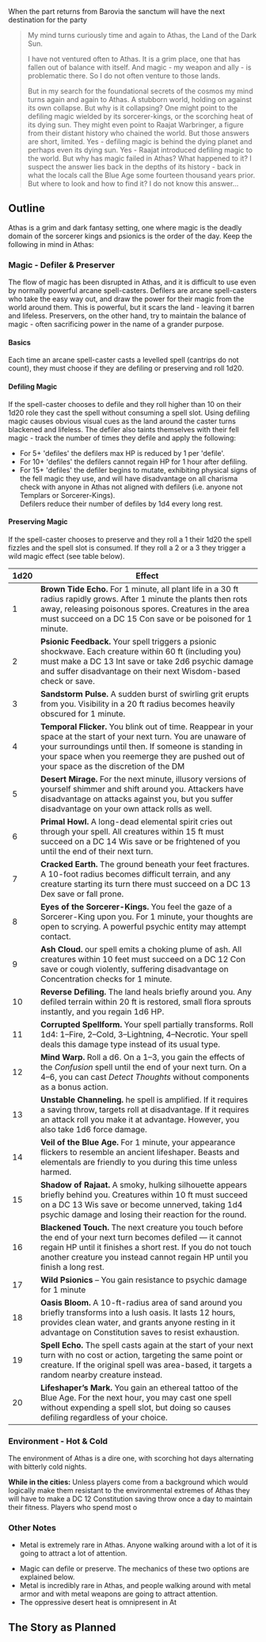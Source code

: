 When the part returns from Barovia the sanctum will have the next destination for the party

> My mind turns curiously time and again to Athas, the Land of the Dark Sun.
>  
> I have not ventured often to Athas.  It is a grim place, one that has fallen out of balance with itself.  And magic - my weapon and ally - is problematic there.  So I do not often venture to those lands.  
> 
> But in my search for the foundational secrets of the cosmos my mind turns again and again to Athas.  A stubborn world, holding on against its own collapse.  But why is it collapsing?  One might point to the defiling magic wielded by its sorcerer-kings, or the scorching heat of its dying sun.  They might even point to Raajat Warbringer, a figure from their distant history who chained the world.  But those answers are short, limited.  Yes - defiling magic is behind the dying planet and perhaps even its dying sun.  Yes - Raajat introduced defiling magic to the world.  But why has magic failed in Athas?  What happened to it?  I suspect the answer lies back in the depths of its history - back in what the locals call the Blue Age some fourteen thousand years prior.  But where to look and how to find it?  I do not know this answer...

## Outline
Athas is a grim and dark fantasy setting, one where magic is the deadly domain of the sorcerer kings and psionics is the order of the day.  Keep the following in mind in Athas:

### Magic - Defiler & Preserver
The flow of magic has been disrupted in Athas, and it is difficult to use even by normally powerful arcane spell-casters.  Defilers are arcane spell-casters who take the easy way out, and draw the power for their magic from the world around them.  This is powerful, but it scars the land - leaving it barren and lifeless.  Preservers, on the other hand, try to maintain the balance of magic - often sacrificing power in the name of a grander purpose.

#### Basics
Each time an arcane spell-caster casts a levelled spell (cantrips do not count), they must choose if they are defiling or preserving and roll 1d20.

#### Defiling Magic
If the spell-caster chooses to defile and they roll higher than 10 on their 1d20 role they cast the spell without consuming a spell slot.  Using defiling magic causes obvious visual cues as the land around the caster turns blackened and lifeless.  The defiler also taints themselves with their fell magic - track the number of times they defile and apply the following:
* For 5+ 'defiles' the defilers max HP is reduced by 1 per 'defile'.
* For 10+ 'defiles' the defilers cannot regain HP for 1 hour after defiling.
* For 15+ 'defiles' the defiler begins to mutate, exhibiting physical signs of the fell magic they use, and will have disadvantage on all charisma check with anyone in Athas not aligned with defilers (i.e. anyone not Templars or Sorcerer-Kings).  
Defilers reduce their number of defiles by 1d4 every long rest.  

#### Preserving Magic
If the spell-caster chooses to preserve and they roll a 1 their 1d20 the spell fizzles and the spell slot is consumed.  If they roll a 2 or a 3 they trigger a wild magic effect (see table below).

| 1d20 | Effect |
| -- | -- |
| 1 | **Brown Tide Echo.** For 1 minute, all plant life in a 30 ft radius rapidly grows.  After 1 minute the plants then rots away, releasing poisonous spores. Creatures in the area must succeed on a DC 15 Con save or be poisoned for 1 minute. |
| 2 | **Psionic Feedback.** Your spell triggers a psionic shockwave. Each creature within 60 ft (including you) must make a DC 13 Int save or take 2d6 psychic damage and suffer disadvantage on their next Wisdom-based check or save. |
| 3 | **Sandstorm Pulse.** A sudden burst of swirling grit erupts from you. Visibility in a 20 ft radius becomes heavily obscured for 1 minute. |
| 4 | **Temporal Flicker.** You blink out of time. Reappear in your space at the start of your next turn. You are unaware of your surroundings until then.  If someone is standing in your space when you reemerge they are pushed out of your space as the discretion of the DM |
| 5 | **Desert Mirage.** For the next minute, illusory versions of yourself shimmer and shift around you. Attackers have disadvantage on attacks against you, but you suffer disadvantage on your own attack rolls as well. |
| 6 | **Primal Howl.** A long-dead elemental spirit cries out through your spell. All creatures within 15 ft must succeed on a DC 14 Wis save or be frightened of you until the end of their next turn. |
| 7 | **Cracked Earth.** The ground beneath your feet fractures. A 10-foot radius becomes difficult terrain, and any creature starting its turn there must succeed on a DC 13 Dex save or fall prone. |
| 8 | **Eyes of the Sorcerer-Kings.** You feel the gaze of a Sorcerer-King upon you. For 1 minute, your thoughts are open to scrying. A powerful psychic entity may attempt contact. |
| 9 | **Ash Cloud.** our spell emits a choking plume of ash. All creatures within 10 feet must succeed on a DC 12 Con save or cough violently, suffering disadvantage on Concentration checks for 1 minute. |
| 10 | **Reverse Defiling.** The land heals briefly around you. Any defiled terrain within 20 ft is restored, small flora sprouts instantly, and you regain 1d6 HP. |
| 11 | **Corrupted Spellform.** Your spell partially transforms. Roll 1d4: 1–Fire, 2–Cold, 3–Lightning, 4–Necrotic. Your spell deals this damage type instead of its usual type. |
| 12 | **Mind Warp.** Roll a d6. On a 1–3, you gain the effects of the *Confusion* spell until the end of your next turn. On a 4–6, you can cast *Detect Thoughts* without components as a bonus action. |
| 13 | **Unstable Channeling.** he spell is amplified. If it requires a saving throw, targets roll at disadvantage.  If it requires an attack roll you make it at advantage. However, you also take 1d6 force damage. |
| 14 | **Veil of the Blue Age.** For 1 minute, your appearance flickers to resemble an ancient lifeshaper. Beasts and elementals are friendly to you during this time unless harmed. |
| 15 | **Shadow of Rajaat.** A smoky, hulking silhouette appears briefly behind you. Creatures within 10 ft must succeed on a DC 13 Wis save or become unnerved, taking 1d4 psychic damage and losing their reaction for the round. |
| 16 | **Blackened Touch.** The next creature you touch before the end of your next turn becomes defiled — it cannot regain HP until it finishes a short rest.  If you do not touch another creature you instead cannot regain HP until you finish a long rest. |
| 17 | **Wild Psionics** – You gain resistance to psychic damage for 1 minute |
| 18 | **Oasis Bloom.** A 10-ft-radius area of sand around you briefly transforms into a lush oasis. It lasts 12 hours, provides clean water, and grants anyone resting in it advantage on Constitution saves to resist exhaustion.
| 19 | **Spell Echo.** The spell casts again at the start of your next turn with no cost or action, targeting the same point or creature. If the original spell was area-based, it targets a random nearby creature instead. |
| 20 | **Lifeshaper’s Mark.** You gain an ethereal tattoo of the Blue Age. For the next hour, you may cast one spell without expending a spell slot, but doing so causes defiling regardless of your choice. |

### Environment - Hot & Cold
 The environment of Athas is a dire one, with scorching hot days alternating with bitterly cold nights.  

**While in the cities:** Unless players come from a background which would logically make them resistant to the environmental extremes of Athas they will have to make a DC 12 Constitution saving throw once a day to maintain their fitness.  Players who spend most o
 
### Other Notes
 - Metal is extremely rare in Athas.  Anyone walking around with a lot of it is going to attract a lot of attention.

* Magic can defile or preserve.  The mechanics of these two options are explained below.
* Metal is incredibly rare in Athas, and people walking around with metal armor and with metal weapons are going to attract attention.  
* The oppressive desert heat is omnipresent in At 

## The Story as Planned
<!--stackedit_data:
eyJoaXN0b3J5IjpbMTI2MDE3NDA3OCwtMTgwMTkyMjY3NCwtOD
QwMDY1Mzg4LC00Mzc2NDI5MDEsLTE2NjIyMDk4NTEsMTIyNjUw
NzE1Nl19
-->